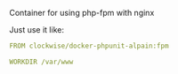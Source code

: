 Container for using php-fpm with nginx

Just use it like:

```yml
FROM clockwise/docker-phpunit-alpain:fpm

WORKDIR /var/www
```
